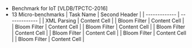 - Benchmark for IoT [VLDB/TPCTC-2016]
- 13 Micro-benchmarks 
| Task Name  | Second Header |
| ------------- | ------------- |
| XML Parsing  | Content Cell  |
| Bloom Filter  | Content Cell  |
| Bloom Filter  | Content Cell  |
| Bloom Filter  | Content Cell  |
| Bloom Filter  | Content Cell  |
| Bloom Filter  | Content Cell  |
| Bloom Filter  | Content Cell  |
| Bloom Filter  | Content Cell  |




